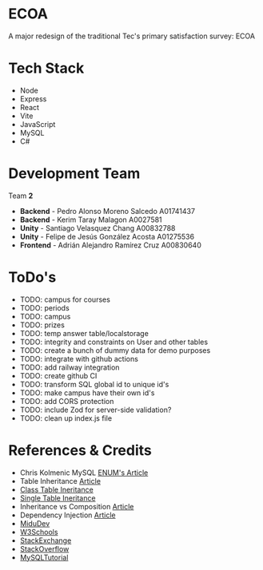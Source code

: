 # ECOA

A major redesign of the traditional Tec's primary satisfaction survey: ECOA

# Tech Stack

- Node
- Express
- React
- Vite
- JavaScript
- MySQL
- C#

# Development Team

Team **2**

- **Backend** - Pedro Alonso Moreno Salcedo A01741437
- **Backend** - Kerim Taray Malagon A0027581
- **Unity** - Santiago Velasquez Chang A00832788
- **Unity** - Felipe de Jesús González Acosta A01275536
- **Frontend** - Adrián Alejandro Ramírez Cruz A00830640

# ToDo's

- TODO: campus for courses
- TODO: periods
- TODO: campus
- TODO: prizes
- TODO: temp answer table/localstorage
- TODO: integrity and constraints on User and other tables
- TODO: create a bunch of dummy data for demo purposes
- TODO: integrate with github actions
- TODO: add railway integration
- TODO: create github CI
- TODO: transform SQL global id to unique id's
- TODO: make campus have their own id's
- TODO: add CORS protection
- TODO: include Zod for server-side validation?
- TODO: clean up index.js file

# References & Credits

- Chris Kolmenic MySQL [ENUM's Article](https://komlenic.com/244/8-reasons-why-mysqls-enum-data-type-is-evil/)
- Table Inheritance [Article](https://www.freecodecamp.org/news/single-table-inheritance-vs-polymorphic-associations-in-rails-af3a07a204f2/amp/)
- [Class Table Ineritance](https://www.martinfowler.com/eaaCatalog/classTableInheritance.html)
- [Single Table Ineritance](https://www.martinfowler.com/eaaCatalog/singleTableInheritance.html)
- Inheritance vs Composition [Article](https://betterprogramming.pub/inheritance-vs-composition-2fa0cdd2f939)
- Dependency Injection [Article](https://8r14z.medium.com/dependency-injection-for-dummies-168dad181a3d)
- [MiduDev](https://www.youtube.com/@midudev)
- [W3Schools](https://www.w3schools.com/)
- [StackExchange](https://stackexchange.com/)
- [StackOverflow](https://stackoverflow.com/)
- [MySQLTutorial](https://www.mysqltutorial.org/)
